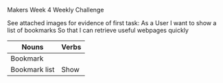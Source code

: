 Makers Week 4 Weekly Challenge

See attached images for evidence of first task:
As a User
I want to show a list of bookmarks
So that I can retrieve useful webpages quickly

Nouns | Verbs
--- | ---
Bookmark |
Bookmark list | Show
